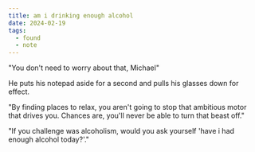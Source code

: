 ```yaml
---
title: am i drinking enough alcohol
date: 2024-02-19
tags:
  - found
  - note
---
```


"You don't need to worry about that, Michael"

He puts his notepad aside for a second and pulls his glasses down for effect.

"By finding places to relax, you aren't going to stop that ambitious motor that drives you. Chances are, you'll never be able to turn that beast off."

"If you challenge was alcoholism, would you ask yourself 'have i had enough alcohol today?'."
